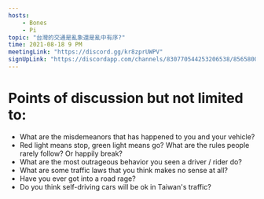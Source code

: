 ```yaml
---
hosts: 
    - Bones
    - Pi
topic: "台灣的交通是亂象還是亂中有序?"
time: 2021-08-18 9 PM
meetingLink: "https://discord.gg/kr8zprUWPV"
signUpLink: "https://discordapp.com/channels/830770544253206538/856580095464046620/875184481835814952"
---
```


# Points of discussion but not limited to:
- What are the misdemeanors that has happened to you and your vehicle?
- Red light means stop, green light means go?  What are the rules people rarely follow? Or happily break?
- What are the most outrageous behavior you seen a driver / rider do?
- What are some traffic laws that you think makes no sense at all?
- Have you ever got into a road rage?
- Do you think self-driving cars will be ok in Taiwan's traffic?
